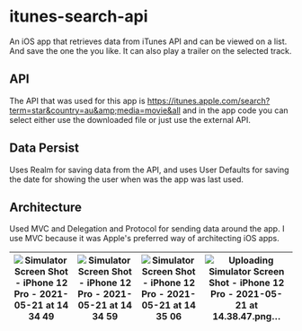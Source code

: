 
# itunes-search-api
An iOS app that retrieves data from iTunes API and can be viewed on a list. And save the one the you like. It can also play a trailer on the
selected track.

## API ##
The API that was used for this app is  https://itunes.apple.com/search?term=star&country=au&amp;media=movie&all
and in the app code you can select either use the downloaded file or just use the external API.

## Data Persist ##
Uses Realm for saving data from the API, and uses User Defaults for saving the date for showing the user when was the app was last used.

## Architecture ##
Used MVC and Delegation and Protocol for sending data around the app. I use MVC because it was Apple's preferred way of architecting iOS apps.

| ![Simulator Screen Shot - iPhone 12 Pro - 2021-05-21 at 14 34 49](https://user-images.githubusercontent.com/33449251/119094707-f3281e80-ba43-11eb-807e-418a1a5a5167.png)  |  ![Simulator Screen Shot - iPhone 12 Pro - 2021-05-21 at 14 34 59](https://user-images.githubusercontent.com/33449251/119094747-ff13e080-ba43-11eb-98ed-1eca07b1e9ea.png) | ![Simulator Screen Shot - iPhone 12 Pro - 2021-05-21 at 14 35 06](https://user-images.githubusercontent.com/33449251/119094754-00dda400-ba44-11eb-9bbf-ac6372cfd0fb.png)  |  ![Uploading Simulator Screen Shot - iPhone 12 Pro - 2021-05-21 at 14.38.47.png…]() |
|---|---|---|---|
